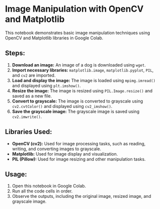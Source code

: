 # Image Manipulation with OpenCV and Matplotlib

This notebook demonstrates basic image manipulation techniques using OpenCV and Matplotlib libraries in Google Colab.

## Steps:

1. **Download an image:** An image of a dog is downloaded using `wget`.
2. **Import necessary libraries:** `matplotlib.image`, `matplotlib.pyplot`, `PIL`, and `cv2` are imported.
3. **Load and display the image:** The image is loaded using `mpimg.imread()` and displayed using `plt.imshow()`.
4. **Resize the image:** The image is resized using `PIL.Image.resize()` and saved as a new file.
5. **Convert to grayscale:** The image is converted to grayscale using `cv2.cvtColor()` and displayed using `cv2_imshow()`.
6. **Save the grayscale image:** The grayscale image is saved using `cv2.imwrite()`.

## Libraries Used:

- **OpenCV (cv2):** Used for image processing tasks, such as reading, writing, and converting images to grayscale.
- **Matplotlib:** Used for image display and visualization.
- **PIL (Pillow):** Used for image resizing and other manipulation tasks.

## Usage:

1. Open this notebook in Google Colab.
2. Run all the code cells in order.
3. Observe the outputs, including the original image, resized image, and grayscale image.
